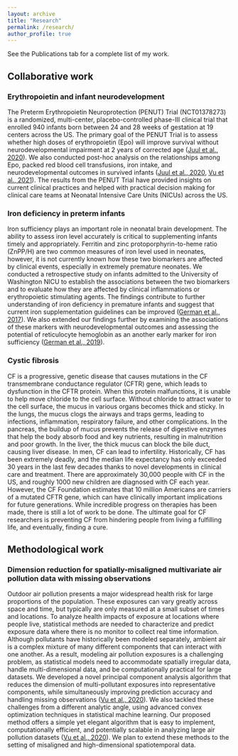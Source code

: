 ```yaml
---
layout: archive
title: "Research"
permalink: /research/
author_profile: true
---
```


See the Publications tab for a complete list of my work. 

Collaborative work
------

### Erythropoietin and infant neurodevelopment

The Preterm Erythropoietin Neuroprotection (PENUT) Trial (NCT01378273) is a randomized, multi-center, placebo-controlled phase-III clinical trial that enrolled 940 infants born between 24 and 28 weeks of gestation at 19 centers across the US. The primary goal of the PENUT Trial is to assess whether high doses of erythropoietin (Epo) will improve survival without neurodevelopmental impairment at 2 years of corrected age ([Juul et al., 2020](https://www.ncbi.nlm.nih.gov/pubmed/31940698/)). We also conducted post-hoc analysis on the relationships among Epo, packed red blood cell transfusions, iron intake, and neurodevelopmental outcomes in survived infants ([Juul et al., 2020](https://pubmed.ncbi.nlm.nih.gov/32804205/), [Vu et al., 2021](https://pubmed.ncbi.nlm.nih.gov/33432157/)). The results from the PENUT Trial have provided insights on current clinical practices and helped with practical decision making for clinical care teams at Neonatal Intensive Care Units (NICUs) across the US.

### Iron deficiency in preterm infants 
Iron sufficiency plays an important role in neonatal brain development. The ability to assess iron level accurately is critical to supplementing infants timely and appropriately. Ferritin and zinc protoporphyrin-to-heme ratio (ZnPP/H) are two common measures of iron level used in neonates, however, it is not currently known how these two biomarkers are affected by clinical events, especially in extremely premature neonates. We conducted a retrospective study on infants admitted to the University of Washington NICU to establish the associations between the two biomarkers and to evaluate how they are affected by clinical inflammations or erythropoietic stimulating agents. The findings contribute to further understanding of iron deficiency in premature infants and suggest that current iron supplementation guidelines can be improved ([German et al., 2017](https://pubmed.ncbi.nlm.nih.gov/29212619/)). We also extended our findings further by examining the associations of these markers with neurodevelopmental outcomes and assessing the potential of reticulocyte hemoglobin as an another early marker for iron sufficiency ([German et al., 2019](https://pubmed.ncbi.nlm.nih.gov/31350450/)).  

### Cystic fibrosis
CF is a progressive, genetic disease that causes mutations in the CF transmembrane conductance regulator (CFTR) gene, which leads to dysfunction in the CFTR protein. When this protein malfunctions, it is unable to help move chloride to the cell surface. Without chloride to attract water to the cell surface, the mucus in various organs becomes thick and sticky. In the lungs, the mucus clogs the airways and traps germs, leading to infections, inflammation, respiratory failure, and other complications. In the pancreas, the buildup of mucus prevents the release of digestive enzymes that help the body absorb food and key nutrients, resulting in malnutrition and poor growth. In the liver, the thick mucus can block the bile duct, causing liver disease. In men, CF can lead to infertility. Historically, CF has been extremely deadly, and the median life expectancy has only exceeded 30 years in the last few decades thanks to novel developments in clinical care and treatment. There are approximately 30,000 people with CF in the US, and roughly 1000 new children are diagnosed with CF each year. However, the CF Foundation estimates that 10 million Americans are carriers of a mutated CFTR gene, which can have clinically important implications for future generations. While incredible progress on therapies has been made, there is still a lot of work to be done. The ultimate goal for CF researchers is preventing CF from hindering people from living a fulfilling life, and eventually, finding a cure.

Methodological work
------

### Dimension reduction for spatially-misaligned multivariate air pollution data with missing observations

Outdoor air pollution presents a major widespread health risk for large proportions of the population. These exposures can vary greatly across space and time, but typically are only measured at a small subset of times and locations. To analyze health impacts of exposure at locations where people live, statistical methods are needed to characterize and predict exposure data where there is no monitor to collect real time information. Although pollutants have historically been modeled separately, ambient air is a complex mixture of many different components that can interact with one another. As a result, modeling air pollution exposures is a challenging problem, as statistical models need to accommodate spatially irregular data, handle multi-dimensional data, and be computationally practical for large datasets. We developed a novel principal component analysis algorithm that reduces the dimension of multi-pollutant exposures into representative components, while simultaneously improving prediction accuracy and handling missing observations ([Vu et al., 2020](https://pubmed.ncbi.nlm.nih.gov/32581624/)). We also tackled these challenges from a different analytic angle, using advanced convex optimization techniques in statistical machine learning. Our proposed method offers a simple yet elegant algorithm that is easy to implement, computationally efficient, and potentially scalable in analyzing large air pollution datasets ([Vu et al., 2020](https://arxiv.org/abs/2004.05443)). We plan to extend these methods to the setting of misaligned and high-dimensional spatiotemporal data. 

